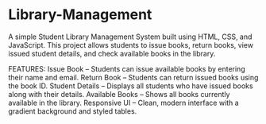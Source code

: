 # Library-Management
A simple Student Library Management System built using HTML, CSS, and JavaScript.
This project allows students to issue books, return books, view issued student details, and check available books in the library.

FEATURES:
Issue Book – Students can issue available books by entering their name and email.
Return Book – Students can return issued books using the book ID.
Student Details – Displays all students who have issued books along with their details.
Available Books – Shows all books currently available in the library.
Responsive UI – Clean, modern interface with a gradient background and styled tables.
